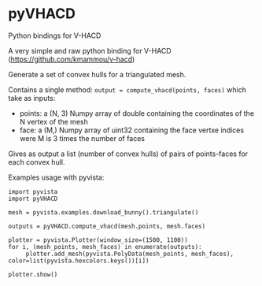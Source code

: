 # pyVHACD
Python bindings for V-HACD

A very simple and raw python binding for V-HACD (https://github.com/kmammou/v-hacd)

Generate a set of convex hulls for a triangulated mesh.

Contains a single method: `output = compute_vhacd(points, faces)` which take as inputs:
- points: a (N, 3) Numpy array of double containing the coordinates of the N vertex of the mesh
- face: a (M,) Numpy array of uint32 containing the face vertxe indices were M is 3 times the number of faces

Gives as output a list (number of convex hulls) of pairs of points-faces for each convex hull.

Examples usage with pyvista:
```
import pyvista
import pyVHACD

mesh = pyvista.examples.download_bunny().triangulate()

outputs = pyVHACD.compute_vhacd(mesh.points, mesh.faces)

plotter = pyvista.Plotter(window_size=(1500, 1100))
for i, (mesh_points, mesh_faces) in enumerate(outputs):
     plotter.add_mesh(pyvista.PolyData(mesh_points, mesh_faces), color=list(pyvista.hexcolors.keys())[i])

plotter.show()
```
